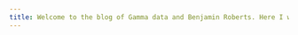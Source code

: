 ```yaml
---
title: Welcome to the blog of Gamma data and Benjamin Roberts. Here I will be discussing data platforms, analytics, Generative AI and business development 
---
```


